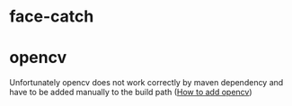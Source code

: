 # face-catch
# opencv
Unfortunately opencv does not work correctly by maven dependency and have to be added manually to the build path
(<a href="https://docs.opencv.org/2.4/doc/tutorials/introduction/java_eclipse/java_eclipse.html#java-eclipse">How to add opencv</a>)
